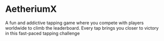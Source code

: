 # AetheriumX
A fun and addictive tapping game where you compete with players worldwide to climb the leaderboard. Every tap brings you closer to victory in this fast-paced tapping challenge
